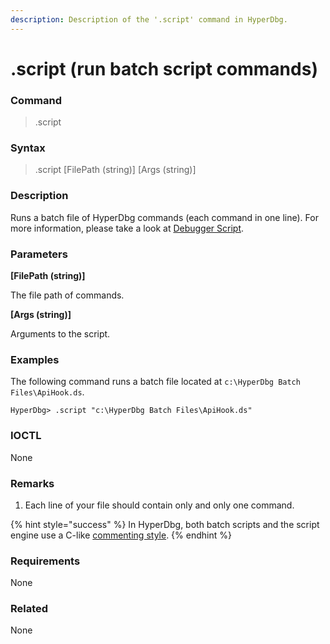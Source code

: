 ```yaml
---
description: Description of the '.script' command in HyperDbg.
---
```


# .script (run batch script commands)

### Command

> .script

### Syntax

> .script \[FilePath (string)] \[Args (string)]

### Description

Runs a batch file of HyperDbg commands (each command in one line). For more information, please take a look at [Debugger Script](https://docs.hyperdbg.org/commands/scripting-language/hyperdbg-scripts).

### Parameters

**\[FilePath (string)]**

The file path of commands.

**\[Args (string)]**

Arguments to the script.

### Examples

The following command runs a batch file located at `c:\HyperDbg Batch Files\ApiHook.ds`.

```
HyperDbg> .script "c:\HyperDbg Batch Files\ApiHook.ds"
```

### IOCTL

None

### Remarks

1. Each line of your file should contain only and only one command.

{% hint style="success" %}
In HyperDbg, both batch scripts and the script engine use a C-like [commenting style](https://docs.hyperdbg.org/commands/scripting-language/assumptions-and-evaluations#comments).
{% endhint %}

### Requirements

None

### Related

None
